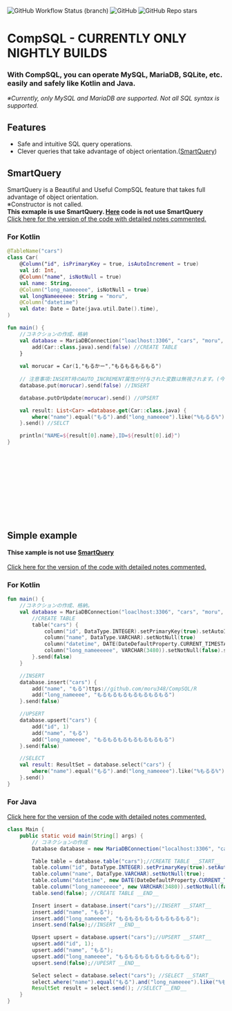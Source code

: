 ![GitHub Workflow Status (branch)](https://img.shields.io/github/workflow/status/moru348/CompSQL/Publish%20package/main)
![GitHub](https://img.shields.io/github/license/moru348/CompSQL)
![GitHub Repo stars](https://img.shields.io/github/stars/moru348/CompSQL?style=social)
# CompSQL - CURRENTLY ONLY NIGHTLY BUILDS
### With CompSQL, you can operate MySQL, MariaDB, SQLite, etc. easily and safely like Kotlin and Java.<br>
_※Currently, only MySQL and MariaDB are supported. Not all SQL syntax is supported._<br>
## Features<br>
+ Safe and intuitive SQL query operations.<br>
+ Clever queries that take advantage of object orientation.([SmartQuery](#SmartQuery "SmartQuery"))<br>

## SmartQuery
SmartQuery is a Beautiful and Useful CompSQL feature that takes full advantage of object orientation.<br>
※Constructor is not called.<br>
**This exmaple is use SmartQuery. [Here](#simple-example "Example") code is not use SmartQuery**<br>
[Click here for the version of the code with detailed notes commented.](README_COMMENT.md)
### For Kotlin<br>
```kotlin
@TableName("cars")
class Car(
    @Column("id", isPrimaryKey = true, isAutoIncrement = true)
    val id: Int,
    @Column("name", isNotNull = true)
    val name: String,
    @Column("long_nameeeee", isNotNull = true)
    val longNameeeeee: String = "moru",
    @Column("datetime")
    val date: Date = Date(java.util.Date().time),
)

fun main() {
    //コネクションの作成、格納
    val database = MariaDBConnection("loaclhost:3306", "cars", "moru", "password") {
        add(Car::class.java).send(false) //CREATE TABLE
    }
   
    val morucar = Car(1,"もるかー","もるもるもるもる")
    
    // 注意事項:INSERT時のAUTO_INCREMENT属性が付与された変数は無視されます。(今回の場合idがisAutoIncrement = true)
    database.put(morucar).send(false) //INSERT

    database.putOrUpdate(morucar).send() //UPSERT

    val result: List<Car> =database.get(Car::class.java) {
        where("name").equal("もる").and("long_nameeee").like("%もるる%").and("id").greaterOrEquals(3)
    }.send() //SELCT

    println("NAME=${result[0].name},ID=${result[0].id}")
}
```
<br>
<br>
<br>
<br>
<br>
<br>
<br>
<br>
<br>

## Simple example
**Thise xample is not use [SmartQuery](#SmartQuery "SmartQuery")**<br><br>
[Click here for the version of the code with detailed notes commented.](README_COMMENT.md)
### For Kotlin<br>
```kotlin
fun main() {
    //コネクションの作成、格納。
    val database = MariaDBConnection("loaclhost:3306", "cars", "moru", "password") {
        //CREATE TABLE
        table("cars") {
            column("id", DataType.INTEGER).setPrimaryKey(true).setAutoIncrement(true)
            column("name", DataType.VARCHAR).setNotNull(true)
            column("datetime", DATE(DateDefaultProperty.CURRENT_TIMESTAMP)).setNotNull(true)
            column("long_nameeeeee", VARCHAR(3480)).setNotNull(false).setDefaultValue("moru")
        }.send(false)
    }

    //INSERT
    database.insert("cars") {
        add("name", "もる")ttps://github.com/moru348/CompSQL/R
        add("long_nameeee", "もるもるもるもるもるもるもる")
    }.send(false)

    //UPSERT
    database.upsert("cars") {
        add("id", 1)
        add("name", "もる")
        add("long_nameeee", "もるもるもるもるもるもるもる")
    }.send(false)

    //SELECT
    val result: ResultSet = database.select("cars") {
        where("name").equal("もる").and("long_nameeee").like("%もるる%").and("id").greaterOrEquals(3)
    }.send()
}
```
### For Java<br>
[Click here for the version of the code with detailed notes commented.](README_COMMENT.md)
```java
class Main {
    public static void main(String[] args) {
        // コネクションの作成
        Database database = new MariaDBConnection("localhost:3306", "cars", "moru", "password", null);

        Table table = database.table("cars");//CREATE TABLE __START__
        table.column("id", DataType.INTEGER).setPrimaryKey(true).setAutoIncrement(true);
        table.column("name", DataType.VARCHAR).setNotNull(true);
        table.column("datetime", new DATE(DateDefaultProperty.CURRENT_TIMESTAMP)).setNotNull(true);
        table.column("long_nameeeeee", new VARCHAR(3480)).setNotNull(false).setDefaultValue("moru");
        table.send(false); //CREATE TABLE __END__

        Insert insert = database.insert("cars");//INSERT __START__
        insert.add("name", "もる");
        insert.add("long_nameeee", "もるもるもるもるもるもるもる");
        insert.send(false);//INSERT __END__

        Upsert upsert = database.upsert("cars");//UPSERT __START__
        upsert.add("id", 1);
        upsert.add("name", "もる");
        upsert.add("long_nameeee", "もるもるもるもるもるもるもる");
        upsert.send(false);//UPESRT __END__

        Select select = database.select("cars"); //SELECT __START__
        select.where("name").equal("もる").and("long_nameeee").like("%もるる%").and("id").greaterOrEquals(3);
        ResultSet result = select.send(); //SELECT __END__
    }
}
```
